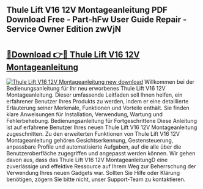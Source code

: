 ## Thule Lift V16 12V Montageanleitung PDF Download Free - Part-hFw User Guide Repair - Service Owner Edition zwVjN

# <h2><a href="http://df6sm3.blite.top/?on=Thule+Lift+V16+12V+Montageanleitung">🔗Download 👉🔴 Thule Lift V16 12V Montageanleitung</a></h2>

[![Thule Lift V16 12V Montageanleitung new download](https://i.imgur.com/lujVjoI.png)](http://df6sm3.blite.top/?on=Thule+Lift+V16+12V+Montageanleitung)
Willkommen bei der Bedienungsanleitung für Ihr neu erworbenes Thule Lift V16 12V Montageanleitung. Dieser umfassende Leitfaden soll Ihnen helfen, ein erfahrener Benutzer Ihres Produkts zu werden, indem er eine detaillierte Erläuterung seiner Merkmale, Funktionen und Vorteile enthält. Sie finden klare Anweisungen für Installation, Verwendung, Wartung und Fehlerbehebung. Bedienungsanleitung für Fortgeschrittene Diese Anleitung ist auf erfahrene Benutzer Ihres neuen Thule Lift V16 12V Montageanleitung zugeschnitten. Zu den erweiterten Funktionen von Thule Lift V16 12V Montageanleitung gehören Gesichtserkennung, Gestensteuerung, anpassbare Profile und automatisierte Aufgaben, auf die alle über die Benutzeroberfläche zugegriffen und angepasst werden können. Wir gehen davon aus, dass das Thule Lift V16 12V MontageanleitungD eine zuverlässige und effektive Ressource auf Ihrem Weg zur Beherrschung der Verwendung Ihres neuen Gadgets war. Sollten Sie Hilfe oder Klärung benötigen, zögern Sie bitte nicht, unser Support-Team zu kontaktieren.
